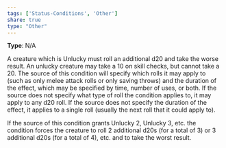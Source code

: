 ```yaml
---
tags: ['Status-Conditions', 'Other']
share: true
type: "Other"
---
```

**Type**: N/A

A creature which is Unlucky must roll an additional d20 and take the worse result. An unlucky creature may take a 10 on skill checks, but cannot take a 20. The source of this condition will specify which rolls it may apply to (such as only melee attack rolls or only saving throws) and the duration of the effect, which may be specified by time, number of uses, or both. If the source does not specify what type of roll the condition applies to, it may apply to any d20 roll. If the source does not specify the duration of the effect, it applies to a single roll (usually the next roll that it could apply to).

If the source of this condition grants Unlucky 2, Unlucky 3, etc. the condition forces the creature to roll 2 additional d20s (for a total of 3) or 3 additional d20s (for a total of 4), etc. and to take the worst result.